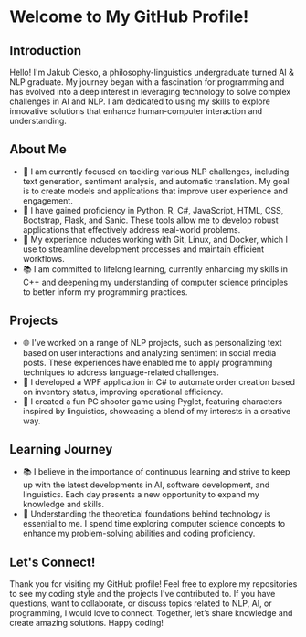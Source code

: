 # Welcome to My GitHub Profile!

## Introduction
Hello! I'm Jakub Ciesko, a philosophy-linguistics undergraduate turned AI & NLP graduate. My journey began with a fascination for programming and has evolved into a deep interest in leveraging technology to solve complex challenges in AI and NLP. I am dedicated to using my skills to explore innovative solutions that enhance human-computer interaction and understanding.

## About Me
- 🔭 I am currently focused on tackling various NLP challenges, including text generation, sentiment analysis, and automatic translation. My goal is to create models and applications that improve user experience and engagement.
- 🌱 I have gained proficiency in Python, R, C#, JavaScript, HTML, CSS, Bootstrap, Flask, and Sanic. These tools allow me to develop robust applications that effectively address real-world problems.
- 🐳 My experience includes working with Git, Linux, and Docker, which I use to streamline development processes and maintain efficient workflows.
- 📚 I am committed to lifelong learning, currently enhancing my skills in C++ and deepening my understanding of computer science principles to better inform my programming practices.

## Projects
- 🌐 I've worked on a range of NLP projects, such as personalizing text based on user interactions and analyzing sentiment in social media posts. These experiences have enabled me to apply programming techniques to address language-related challenges.
- 🚚 I developed a WPF application in C# to automate order creation based on inventory status, improving operational efficiency.
- 🤖 I created a fun PC shooter game using Pyglet, featuring characters inspired by linguistics, showcasing a blend of my interests in a creative way.

## Learning Journey
- 📚 I believe in the importance of continuous learning and strive to keep up with the latest developments in AI, software development, and linguistics. Each day presents a new opportunity to expand my knowledge and skills.
- 🌟 Understanding the theoretical foundations behind technology is essential to me. I spend time exploring computer science concepts to enhance my problem-solving abilities and coding proficiency.

## Let's Connect!
Thank you for visiting my GitHub profile! Feel free to explore my repositories to see my coding style and the projects I've contributed to. If you have questions, want to collaborate, or discuss topics related to NLP, AI, or programming, I would love to connect. Together, let’s share knowledge and create amazing solutions. Happy coding!
